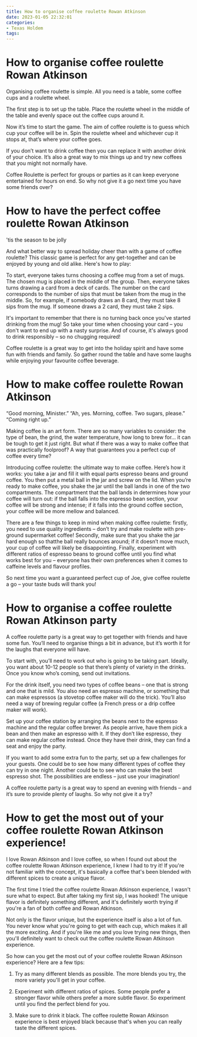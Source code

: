 ```yaml
---
title: How to organise coffee roulette Rowan Atkinson
date: 2023-01-05 22:32:01
categories:
- Texas Holdem
tags:
---
```



#  How to organise coffee roulette Rowan Atkinson

Organising coffee roulette is simple. All you need is a table, some coffee cups and a roulette wheel.

The first step is to set up the table. Place the roulette wheel in the middle of the table and evenly space out the coffee cups around it.

Now it’s time to start the game. The aim of coffee roulette is to guess which cup your coffee will be in. Spin the roulette wheel and whichever cup it stops at, that’s where your coffee goes.

If you don’t want to drink coffee then you can replace it with another drink of your choice. It’s also a great way to mix things up and try new coffees that you might not normally have.

Coffee Roulette is perfect for groups or parties as it can keep everyone entertained for hours on end. So why not give it a go next time you have some friends over?

#  How to have the perfect coffee roulette Rowan Atkinson
'tis the season to be jolly

And what better way to spread holiday cheer than with a game of coffee roulette? This classic game is perfect for any get-together and can be enjoyed by young and old alike. Here's how to play:

To start, everyone takes turns choosing a coffee mug from a set of mugs. The chosen mug is placed in the middle of the group. Then, everyone takes turns drawing a card from a deck of cards. The number on the card corresponds to the number of sips that must be taken from the mug in the middle. So, for example, if somebody draws an 8 card, they must take 8 sips from the mug. If someone draws a 2 card, they must take 2 sips.

It's important to remember that there is no turning back once you've started drinking from the mug! So take your time when choosing your card – you don't want to end up with a nasty surprise. And of course, it's always good to drink responsibly – so no chugging required!

Coffee roulette is a great way to get into the holiday spirit and have some fun with friends and family. So gather round the table and have some laughs while enjoying your favourite coffee beverage.

#  How to make coffee roulette Rowan Atkinson
“Good morning, Minister.”
“Ah, yes. Morning, coffee. Two sugars, please.”
“Coming right up.”

Making coffee is an art form. There are so many variables to consider: the type of bean, the grind, the water temperature, how long to brew for… it can be tough to get it just right. But what if there was a way to make coffee that was practically foolproof? A way that guarantees you a perfect cup of coffee every time?

Introducing coffee roulette: the ultimate way to make coffee. Here’s how it works: you take a jar and fill it with equal parts espresso beans and ground coffee. You then put a metal ball in the jar and screw on the lid. When you’re ready to make coffee, you shake the jar until the ball lands in one of the two compartments. The compartment that the ball lands in determines how your coffee will turn out: if the ball falls into the espresso bean section, your coffee will be strong and intense; if it falls into the ground coffee section, your coffee will be more mellow and balanced.

There are a few things to keep in mind when making coffee roulette: firstly, you need to use quality ingredients – don’t try and make roulette with pre-ground supermarket coffee! Secondly, make sure that you shake the jar hard enough so thatthe ball really bounces around; if it doesn’t move much, your cup of coffee will likely be disappointing. Finally, experiment with different ratios of espresso beans to ground coffee until you find what works best for you – everyone has their own preferences when it comes to caffeine levels and flavour profiles.

So next time you want a guaranteed perfect cup of Joe, give coffee roulette a go – your taste buds will thank you!

#  How to organise a coffee roulette Rowan Atkinson party

A coffee roulette party is a great way to get together with friends and have some fun. You’ll need to organise things a bit in advance, but it’s worth it for the laughs that everyone will have.

To start with, you’ll need to work out who is going to be taking part. Ideally, you want about 10-12 people so that there’s plenty of variety in the drinks. Once you know who’s coming, send out invitations.

For the drink itself, you need two types of coffee beans – one that is strong and one that is mild. You also need an espresso machine, or something that can make espressos (a stovetop coffee maker will do the trick). You’ll also need a way of brewing regular coffee (a French press or a drip coffee maker will work).

Set up your coffee station by arranging the beans next to the espresso machine and the regular coffee brewer. As people arrive, have them pick a bean and then make an espresso with it. If they don’t like espresso, they can make regular coffee instead. Once they have their drink, they can find a seat and enjoy the party.

If you want to add some extra fun to the party, set up a few challenges for your guests. One could be to see how many different types of coffee they can try in one night. Another could be to see who can make the best espresso shot. The possibilities are endless – just use your imagination!

A coffee roulette party is a great way to spend an evening with friends – and it’s sure to provide plenty of laughs. So why not give it a try?

#  How to get the most out of your coffee roulette Rowan Atkinson experience!

I love Rowan Atkinson and I love coffee, so when I found out about the coffee roulette Rowan Atkinson experience, I knew I had to try it! If you're not familiar with the concept, it's basically a coffee that's been blended with different spices to create a unique flavor.

The first time I tried the coffee roulette Rowan Atkinson experience, I wasn't sure what to expect. But after taking my first sip, I was hooked! The unique flavor is definitely something different, and it's definitely worth trying if you're a fan of both coffee and Rowan Atkinson.

Not only is the flavor unique, but the experience itself is also a lot of fun. You never know what you're going to get with each cup, which makes it all the more exciting. And if you're like me and you love trying new things, then you'll definitely want to check out the coffee roulette Rowan Atkinson experience.

So how can you get the most out of your coffee roulette Rowan Atkinson experience? Here are a few tips:

1. Try as many different blends as possible. The more blends you try, the more variety you'll get in your coffee.

2. Experiment with different ratios of spices. Some people prefer a stronger flavor while others prefer a more subtle flavor. So experiment until you find the perfect blend for you.

3. Make sure to drink it black. The coffee roulette Rowan Atkinson experience is best enjoyed black because that's when you can really taste the different spices.